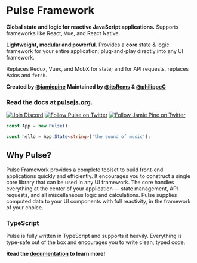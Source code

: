 # Pulse Framework

**Global state and logic for reactive JavaScript applications.** Supports frameworks like React, Vue, and React Native.

**Lightweight, modular and powerful.** Provides a **core** state & logic framework for your entire application; plug-and-play directly into any UI framework.

Replaces Redux, Vuex, and MobX for state; and for API requests, replaces Axios and `fetch`.

**Created by [@jamiepine](https://twitter.com/jamiepine)**
**Maintained by [@itsRems](https://twitter.com/RemsItIs) & [@philippeC](https://twitter.com/philippec_me)**

### Read the docs at [pulsejs.org](https://pulsejs.org).

[![Join Discord](https://discordapp.com/api/guilds/658189217746255881/embed.png)](https://discord.gg/RjG8ShB)
[![Follow Pulse on Twitter](https://img.shields.io/twitter/follow/pulseframework.svg?label=Pulse+on+Twitter)](https://twitter.com/pulseframework)
[![Follow Jamie Pine on Twitter](https://img.shields.io/twitter/follow/jamiepine.svg?label=Jamie+on+Twitter)](https://twitter.com/jamiepine)

```ts
const App = new Pulse();

const hello = App.State<string>('the sound of music');
```

## Why Pulse?

Pulse Framework provides a complete toolset to build front-end applications quickly and efficiently. It encourages you to construct a single core library that can be used in any UI framework. The core handles everything at the center of your application — state management, API requests, and all miscellaneous logic and calculations. Pulse supplies computed data to your UI components with full reactivity, in the framework of your choice.

### TypeScript

Pulse is fully written in TypeScript and supports it heavily. Everything is type-safe out of the box and encourages you to write clean, typed code.

**Read the [documentation](https://pulsejs.org/v3/introduction/what-is-pulse.html) to learn more!**
